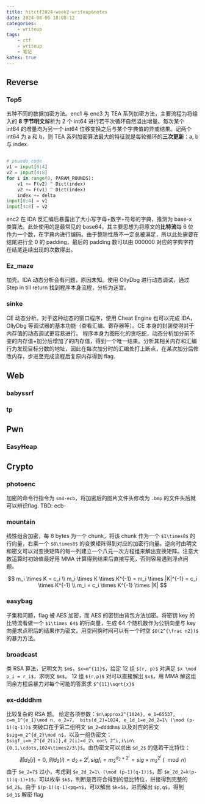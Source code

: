 ```yaml
---
title: hitctf2024-week2-writeup&notes
date: 2024-08-06 18:08:12
categories:
    - writeup
tags:
    - ctf
    - writeup
    - 笔记
katex: true
---
```

## Reverse

### Top5

五种不同的数据加密方法。enc1 与 enc3 为 TEA 系列加密方法，主要流程为将输入的 **8 字节明文**解析为 2 个 int64 进行若干次循环自然溢出增量。每次某个 int64 的增量均为另一个 int64 位移变换之后与某个字典值的异或结果。记两个 int64 为 a 和 b，则 TEA 系列加密算法最大的特征就是每轮循环的**三次更新**：a, b 与 index.

```python

# psuedo code
v1 = input[0:4]
v2 = input[4:8]
for i in range(0, PARAM_ROUNDS):
    v1 += F(v2) ^ Dict(index)
    v2 += F(v1) ^ Dict(index)
    index += delta
input[0:4] = v1
input[4:8] = v2

```

enc2 在 IDA 反汇编后暴露出了大小写字母+数字+符号的字典，推测为 base-x 类算法。此处使用的是最常见的 base64，其主要思想为将原文的**比特流**每 6 位作为一个数，在字典内进行编码。由于整除性质不一定总被满足，所以此处需要在结尾进行全 0 的 padding，最后的 padding 数可以由 000000 对应的字典字符在结尾连续出现的次数得出。

### Ez_maze

加壳。IDA 动态分析会有问题，原因未知。使用 OllyDbg 进行动态调试，通过 Step in till return 找到程序本身流程，分析为迷宫。

### sinke

CE 动态分析。对于这种动态的窗口程序，使用 Cheat Engine 也可以完成 IDA，OllyDbg 等调试器的基本功能（查看汇编、寄存器等）。CE 本身的封装使得对于内存值的动态调试更容易进行。
程序本身为图形化的贪吃蛇，动态分析加分前不变的内存值+加分后增加了的内存值，得到一个唯一结果。分析其相关内存和汇编行为发现目标分数的地址，因此在每次加分时的汇编处打上断点，在某次加分后修改内存，步进至完成流程后复原内存得到 flag.

## Web

### babyssrf

### tp

## Pwn

### EasyHeap

## Crypto

### photoenc

加密的命令行指令为 `sm4-ecb`，将加密后的图片文件头修改为 `.bmp` 的文件头后就可以辨识flag.
TBD: ecb-

### mountain

线性组合加密，每 8 bytes 为一个 chunk，将该 chunk 作为一个 `$1\times8$` 的行向量，右乘一个 `$8\times8$` 的变换矩阵得到对应的加密行向量。逆向时由明文和密文可以对变换矩阵的每一列建立一个八元一次方程组来解出变换矩阵。注意大数运算时初始值最好用 MMA 计算得到结果后直接写死，否则容易遇到浮点问题。

$$
m_i \times K = c_i \\
m_i \times K \times K^{-1} = m_i \times |K|^{-1} = c_i \times K^{-1} \\
m_i = c_i \times K^{-1} \times |K|
$$

### easybag

子集和问题，flag 被 AES 加密，而 AES 的密钥由背包方法加密。将密钥 key 的比特流看做一个 `$1\times 64$` 的行向量，生成 64 个随机数作为公钥向量与 key 向量求点积后的结果作为密文。用空间换时间可以有一个时空 `$O(2^{\frac n2})$` 的暴力方法。

### broadcast

类 RSA 算法，记明文为 `$m$`，`$x=m^{11}$`，给定 12 组 `$(r, p)$` 对满足 `$x \mod p_i = r_i$`，求明文 `$m$`。
12 组 `$(r,p)$` 对可以直接解出 `$x$`，用 MMA 解这组同余方程后暴力对每个可能的答案求 `$^{11}\sqrt{x}$`

### ex-ddddhm

比较复杂的 RSA 题。
给定各项参数：`$n\approx2^{1024}, e_1=65537, c=m_1^{e_1}\mod n, e_2=7,  bits(d_2)=1024, e_1d_1=e_2d_2=1\ (\mod (p-1)(q-1))$`
突破口在于第二组明文 `$m_2=ddddhm$` 以及对应的密文 `$sig=m_2^{d_2}\mod n$`，以及一组伪密文：`$sigf_i=m_2^{d_2(i)},d_2(i)=d_2\ xor\ 2^i,i\in\{0,1,\cdots,1024\times2/3\}$`。由伪密文可以求出 `$d_2$` 的低若干比特位：
$$
若 d_2[i]=0,则d_2(i)=d_2+2^i,sigf_i=m_2^{d_2+2^i}=sig\times m_2^{2^i}\ (\mod n)
$$
由于 `$e_2=7$` 过小，考虑到 `$e_2d_2=1\ (\mod (p-1)(q-1))$`，即 `$e_2d_2=k(p-1)(q-1)+1$`，可以枚举 `$k$`，判断是否符合得到的低比特位，拼接得到完整的 `$d_2$`。由于 `$(p-1)(q-1)<pq=n$`，可以解出 `$k=5$`，进而解出 `$p,q$`，得到 `$d_1$` 解密 flag
